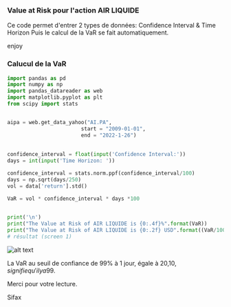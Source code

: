 
### Value at Risk pour l'action AIR LIQUIDE

Ce code permet d'entrer 2 types de données: Confidence Interval & Time Horizon
Puis le calcul de la VaR se fait automatiquement.

enjoy

### Calucul de la VaR

```python 
import pandas as pd
import numpy as np
import pandas_datareader as web
import matplotlib.pyplot as plt
from scipy import stats


aipa = web.get_data_yahoo("AI.PA",
                        start = "2009-01-01",
                        end = "2022-1-26")
                        
                        
confidence_interval = float(input('Confidence Interval:'))
days = int(input('Time Horizon: '))

confidence_interval = stats.norm.ppf(confidence_interval/100)
days = np.sqrt(days/250)
vol = data['return'].std()

VaR = vol * confidence_interval * days *100
               

print('\n')
print("The Value at Risk of AIR LIQUIDE is {0:.4f}%".format(VaR))
print("The Value at Risk of AIR LIQUIDE is {0:.2f} USD".format((VaR/100)*1000000/100))
# résultat (screen 1)
```

![alt text](https://i.ibb.co/k61cgWc/screen-01.png)

La VaR au seuil de confiance de 99% à 1 jour, égale à 20,10$, signifie qu'il y a 99% de chances pour que la pertes associée à la détention de l'action AIR LIQUIDE n'excéde pas 20,10$.

Merci pour votre lecture.

Sifax
